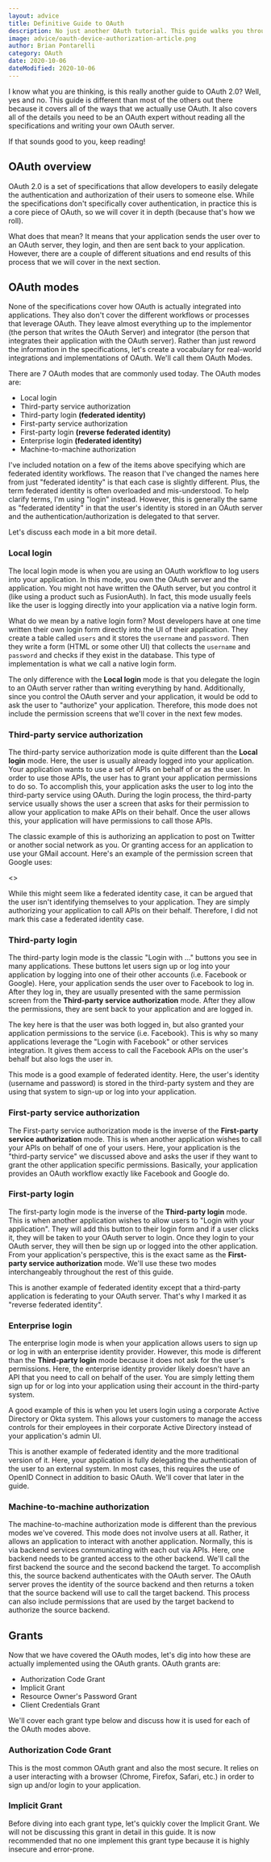 ```yaml
---
layout: advice
title: Definitive Guide to OAuth
description: No just another OAuth tutorial. This guide walks you through all of the real uses cases of OAuth in clear and simple detail.
image: advice/oauth-device-authorization-article.png
author: Brian Pontarelli
category: OAuth
date: 2020-10-06
dateModified: 2020-10-06
---
```


I know what you are thinking, is this really another guide to OAuth 2.0? Well, yes and no. This guide is different than most of the others out there because it covers all of the ways that we actually use OAuth. It also covers all of the details you need to be an OAuth expert without reading all the specifications and writing your own OAuth server.

If that sounds good to you, keep reading!

## OAuth overview

OAuth 2.0 is a set of specifications that allow developers to easily delegate the authentication and authorization of their users to someone else. While the specifications don't specifically cover authentication, in practice this is a core piece of OAuth, so we will cover it in depth (because that's how we roll). 

What does that mean? It means that your application sends the user over to an OAuth server, they login, and then are sent back to your application. However, there are a couple of different situations and end results of this process that we will cover in the next section.  

## OAuth modes

None of the specifications cover how OAuth is actually integrated into applications. They also don't cover the different workflows or processes that leverage OAuth. They leave almost everything up to the implementor (the person that writes the OAuth Server) and integrator (the person that integrates their application with the OAuth server). Rather than just reword the information in the specifications, let's create a vocabulary for real-world integrations and implementations of OAuth. We'll call them OAuth Modes.

There are 7 OAuth modes that are commonly used today. The OAuth modes are:

* Local login
* Third-party service authorization
* Third-party login __(federated identity)__
* First-party service authorization
* First-party login __(reverse federated identity)__
* Enterprise login __(federated identity)__
* Machine-to-machine authorization

I've included notation on a few of the items above specifying which are federated identity workflows. The reason that I've changed the names here from just "federated identity" is that each case is slightly different. Plus, the term federated identity is often overloaded and mis-understood. To help clarify terms, I'm using "login" instead. However, this is generally the same as "federated identity" in that the user's identity is stored in an OAuth server and the authentication/authorization is delegated to that server.

Let's discuss each mode in a bit more detail.

### Local login

The local login mode is when you are using an OAuth workflow to log users into your application. In this mode, you own the OAuth server and the application. You might not have written the OAuth server, but you control it (like using a product such as FusionAuth). In fact, this mode usually feels like the user is logging directly into your application via a native login form.

What do we mean by a native login form? Most developers have at one time written their own login form directly into the UI of their application. They create a table called `users` and it stores the `username` and `password`. Then they write a form (HTML or some other UI) that collects the `username` and `password` and checks if they exist in the database. This type of implementation is what we call a native login form.

The only difference with the **Local login** mode is that you delegate the login to an OAuth server rather than writing everything by hand. Additionally, since you control the OAuth server and your application, it would be odd to ask the user to "authorize" your application. Therefore, this mode does not include the permission screens that we'll cover in the next few modes.

### Third-party service authorization

The third-party service authorization mode is quite different than the **Local login** mode. Here, the user is usually already logged into your application. Your application wants to use a set of APIs on behalf of or as the user. In order to use those APIs, the user has to grant your application permissions to do so. To accomplish this, your application asks the user to log into the third-party service using OAuth. During the login process, the third-party service usually shows the user a screen that asks for their permission to allow your application to make APIs on their behalf. Once the user allows this, your application will have permissions to call those APIs.

The classic example of this is authorizing an application to post on Twitter or another social network as you. Or granting access for an application to use your GMail account. Here's an example of the permission screen that Google uses:

<<IMAGE>>

While this might seem like a federated identity case, it can be argued that the user isn't identifying themselves to your application. They are simply authorizing your application to call APIs on their behalf. Therefore, I did not mark this case a federated identity case.

### Third-party login

The third-party login mode is the classic "Login with ..." buttons you see in many applications. These buttons let users sign up or log into your application by logging into one of their other accounts (i.e. Facebook or Google). Here, your application sends the user over to Facebook to log in. After they log in, they are usually presented with the same permission screen from the **Third-party service authorization** mode. After they allow the permissions, they are sent back to your application and are logged in.

The key here is that the user was both logged in, but also granted your application permissions to the service (i.e. Facebook). This is why so many applications leverage the "Login with Facebook" or other services integration. It gives them access to call the Facebook APIs on the user's behalf but also logs the user in.

This mode is a good example of federated identity. Here, the user's identity (username and password) is stored in the third-party system and they are using that system to sign-up or log into your application. 

### First-party service authorization

The First-party service authorization mode is the inverse of the **First-party service authorization** mode. This is when another application wishes to call your APIs on behalf of one of your users. Here, your application is the "third-party service" we discussed above and asks the user if they want to grant the other application specific permissions. Basically, your application provides an OAuth workflow exactly like Facebook and Google do.

### First-party login

The first-party login mode is the inverse of the **Third-party login** mode. This is when another application wishes to allow users to "Login with your application". They will add this button to their login form and if a user clicks it, they will be taken to your OAuth server to login. Once they login to your OAuth server, they will then be sign up or logged into the other application. From your application's perspective, this is the exact same as the **First-party service authorization** mode. We'll use these two modes interchangeably throughout the rest of this guide.

This is another example of federated identity except that a third-party application is federating to your OAuth server. That's why I marked it as "reverse federated identity".

### Enterprise login

The enterprise login mode is when your application allows users to sign up or log in with an enterprise identity provider. However, this mode is different than the **Third-party login** mode because it does not ask for the user's permissions. Here, the enterprise identity provider likely doesn't have an API that you need to call on behalf of the user. You are simply letting them sign up for or log into your application using their account in the third-party system.

A good example of this is when you let users login using a corporate Active Directory or Okta system. This allows your customers to manage the access controls for their employees in their corporate Active Directory instead of your application's admin UI.

This is another example of federated identity and the more traditional version of it. Here, your application is fully delegating the authentication of the user to an external system. In most cases, this requires the use of OpenID Connect in addition to basic OAuth. We'll cover that later in the guide.

### Machine-to-machine authorization

The machine-to-machine authorization mode is different than the previous modes we've covered. This mode does not involve users at all. Rather, it allows an application to interact with another application. Normally, this is via backend services communicating with each out via APIs. Here, one backend needs to be granted access to the other backend. We'll call the first backend the source and the second backend the target. To accomplish this, the source backend authenticates with the OAuth server. The OAuth server proves the identity of the source backend and then returns a token that the source backend will use to call the target backend. This process can also include permissions that are used by the target backend to authorize the source backend. 

## Grants

Now that we have covered the OAuth modes, let's dig into how these are actually implemented using the OAuth grants. OAuth grants are:

* Authorization Code Grant
* Implicit Grant
* Resource Owner's Password Grant
* Client Credentials Grant

We'll cover each grant type below and discuss how it is used for each of the OAuth modes above.

### Authorization Code Grant

This is the most common OAuth grant and also the most secure. It relies on a user interacting with a browser (Chrome, Firefox, Safari, etc.) in order to sign up and/or login to your application.

### Implicit Grant

Before diving into each grant type, let's quickly cover the Implicit Grant. We will not be discussing this grant in detail in this guide. It is now recommended that no one implement this grant type because it is highly insecure and error-prone. 